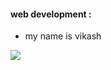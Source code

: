 #### web development :
- my name is vikash

![](https://images.unsplash.com/photo-1685491107139-7d7f4f17b3eb?ixlib=rb-4.0.3&ixid=M3wxMjA3fDB8MHxwaG90by1wYWdlfHx8fGVufDB8fHx8fA%3D%3D&auto=format&fit=crop&w=388&q=80)
